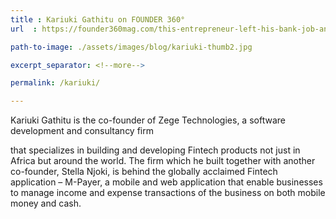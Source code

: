 ```yaml
---
title : Kariuki Gathitu on FOUNDER 360°
url  : https://founder360mag.com/this-entrepreneur-left-his-bank-job-and-built-one-of-the-most-successful-fintech-products-in-africa/

path-to-image: ./assets/images/blog/kariuki-thumb2.jpg

excerpt_separator: <!--more-->

permalink: /kariuki/

---
```


<!-- sneak peak into post -->

Kariuki Gathitu is the co-founder of Zege Technologies, a software development and consultancy firm 
<!--more-->
that specializes in building and developing Fintech products not just in Africa but around the world.
The firm which he built together with another co-founder, Stella Njoki, is behind the globally acclaimed Fintech application – M-Payer, a mobile and web application that enable businesses to manage income and expense transactions of the business on both mobile money and cash.


